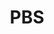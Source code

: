 ---
facebook: https://www.facebook.com/pbs
instagram: https://www.instagram.com/pbs/
logohandle: pbs
pinterest: https://www.pinterest.com/pbsofficial/
sort: pbs
title: PBS
tumblr: http://pbstv.tumblr.com/
twitter: pbs
website: https://www.pbs.org/
wikipedia: https://en.wikipedia.org/wiki/PBS
---
